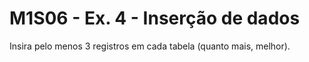 # M1S06 - Ex. 4 - Inserção de dados

Insira pelo menos 3 registros em cada tabela (quanto mais, melhor).
